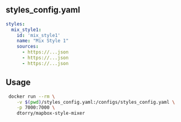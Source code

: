 ## styles_config.yaml

```yaml
styles:
  mix_style1:
    id: 'mix_style1'
    name: "Mix Style 1"
    sources:
      - https://...json
      - https://...json
      - https://...json
```

## Usage

```bash
 docker run --rm \
    -v $(pwd)/styles_config.yaml:/configs/styles_config.yaml \
    -p 7000:7000 \
    dtorry/mapbox-style-mixer
```